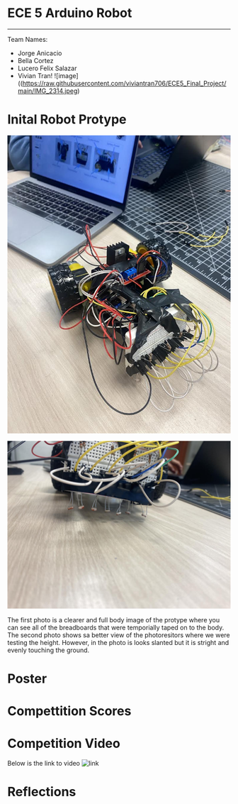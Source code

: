 # ECE 5 Arduino Robot
---
Team Names: 

- Jorge Anicacio
- Bella Cortez
- Lucero Felix Salazar
- Vivian Tran!
![image]((https://raw.githubusercontent.com/viviantran706/ECE5_Final_Project/main/IMG_2314.jpeg)


# Inital Robot Protype
![image](https://raw.githubusercontent.com/viviantran706/ECE5_Final_Project/main/IMG_0119.jpeg)

![image](https://raw.githubusercontent.com/viviantran706/ECE5_Final_Project/main/IMG_0120.jpeg)


The first photo is a clearer and full body image of the protype where you can see all of the breadboards that were temporially taped on to the body. The second photo shows sa better view of the photoresitors where we were testing the height. However, in the photo is looks slanted but it is stright and evenly touching the ground.


# Poster

# Compettition Scores

# Competition Video
Below is the link to video
![link](https://drive.google.com/file/d/1HX8EC6MVhW3GxR-UgUB06FJtHqb2sVwK/view?usp=sharing)
# Reflections 
